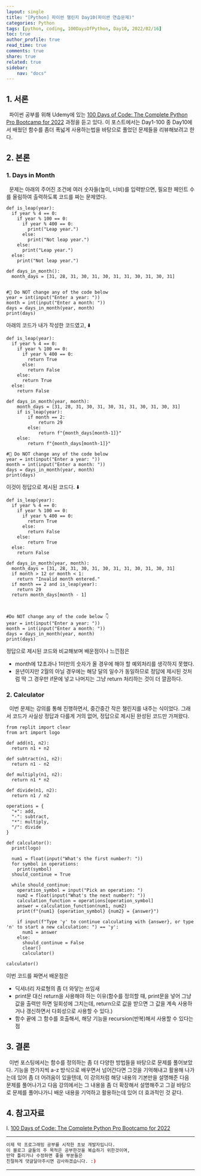 ```yaml
---
layout: single
title: "[Python] 파이썬 챌린지 Day10(파이썬 연습문제)"
categories: Python
tags: [python, coding, 100DaysOfPython, Day10, 2022/02/16]
toc: true
author_profile: true
read_time: true
comments: true
share: true
related: true
sidebar: 
    nav: "docs"
---
```


## 1. 서론

&nbsp;&nbsp;파이썬 공부를 위해 Udemy에 있는 [100 Days of Code: The Complete Python Pro Bootcamp for 2022](https://www.udemy.com/course/100-days-of-code/) 과정을 듣고 있다. 이 포스트에서는 Day1-100 중 Day10에서 배웠던 함수를 좀더 폭넓게 사용하는법을 바탕으로 풀었던 문제들을 리뷰해보려고 한다.

## 2. 본론

### 1. Days in Month

&nbsp;&nbsp;문제는 아래의 주어진 조건에 여러 숫자들(높이, 너비)를 입력받으면, 필요한 페인트 수를 올림하여 출력하도록 코드를 짜는 문제였다.

```
def is_leap(year):
  if year % 4 == 0:
    if year % 100 == 0:
      if year % 400 == 0:
        print("Leap year.")
      else:
        print("Not leap year.")
    else:
      print("Leap year.")
  else:
    print("Not leap year.")

def days_in_month():
  month_days = [31, 28, 31, 30, 31, 30, 31, 31, 30, 31, 30, 31]  
  
  
#🚨 Do NOT change any of the code below 
year = int(input("Enter a year: "))
month = int(input("Enter a month: "))
days = days_in_month(year, month)
print(days)
```

아래의 코드가 내가 작성한 코드였고, ⬇️

```
def is_leap(year):
  if year % 4 == 0:
    if year % 100 == 0:
      if year % 400 == 0:
        return True
      else:
        return False
    else:
      return True
  else:
    return False

def days_in_month(year, month):
    month_days = [31, 28, 31, 30, 31, 30, 31, 31, 30, 31, 30, 31]  
    if is_leap(year):
        if month == 2:
            return 29
        else:
            return f"{month_days[month-1]}"
    else:
        return f"{month_days[month-1]}"
  
#🚨 Do NOT change any of the code below 
year = int(input("Enter a year: "))
month = int(input("Enter a month: "))
days = days_in_month(year, month)
print(days)
```

이것이 정답으로 제시된 코드다. ⬇️

```
def is_leap(year):
  if year % 4 == 0:
    if year % 100 == 0:
      if year % 400 == 0:
        return True
      else:
        return False
    else:
        return True
  else:
    return False
    
def days_in_month(year, month):
  month_days = [31, 28, 31, 30, 31, 30, 31, 31, 30, 31, 30, 31]
  if month > 12 or month < 1:
    return "Invalid month entered."
  if month == 2 and is_leap(year):
    return 29
  return month_days[month - 1]



#Do NOT change any of the code below 👇
year = int(input("Enter a year: "))
month = int(input("Enter a month: "))
days = days_in_month(year, month)
print(days)
```

정답으로 제시된 코드와 비교해보며 배운점이나 느낀점은
- month에 12초과나 1미만의 숫자가 올 경우에 해야 할 예외처리를 생각하지 못했다.
- 윤년이지만 2월의 아닐 경우에는 해당 달의 일수가 동일하므로 정답에 제시된 것처럼 딱 그 경우만 if문에 넣고 나머지는 그냥 return 처리하는 것이 더 깔끔하다.

### 2. Calculator

&nbsp;&nbsp;이번 문제는 강의를 통해 진행하면서, 중간중간 작은 챌린지를 내주는 식이었다. 그래서 코드가 사실상 정답과 다를게 거의 없어, 정답으로 제시된 완성된 코드만 가져왔다.

```
from replit import clear
from art import logo

def add(n1, n2):
  return n1 + n2

def subtract(n1, n2):
  return n1 - n2

def multiply(n1, n2):
  return n1 * n2

def divide(n1, n2):
  return n1 / n2

operations = {
  "+": add,
  "-": subtract,
  "*": multiply,
  "/": divide
}

def calculator():
  print(logo)

  num1 = float(input("What's the first number?: "))
  for symbol in operations:
    print(symbol)
  should_continue = True
 
  while should_continue:
    operation_symbol = input("Pick an operation: ")
    num2 = float(input("What's the next number?: "))
    calculation_function = operations[operation_symbol]
    answer = calculation_function(num1, num2)
    print(f"{num1} {operation_symbol} {num2} = {answer}")

    if input(f"Type 'y' to continue calculating with {answer}, or type 'n' to start a new calculation: ") == 'y':
      num1 = answer
    else:
      should_continue = False
      clear()
      calculator()

calculator()
```

이번 코드를 짜면서 배운점은
- 딕셔너리 자료형의 좀 더 와닿는 쓰임새
- print문 대신 return을 사용해야 하는 이유(함수를 정의할 때, print문을 넣어 그냥 값을 출력만 하면 일회성에 그치는데, return으로 값을 받으면 그 값을 계속 사용하거나 갱신하면서 다회성으로 사용할 수 있다.)
- 함수 끝에 그 함수를 호출해서, 해당 기능을 recursion(반복)해서 사용할 수 있다는 점


## 3. 결론

&nbsp;&nbsp;이번 포스팅에서는 함수를 정의하는 좀 더 다양한 방법들을 바탕으로 문제를 풀어보았다. 기능을 한가지씩 a-z 방식으로 배우면서 넘어간다면 그것을 기억해내고 활용해 나가는데 있어 좀 더 어려움이 있을텐데, 이 강의처럼 해당 내용의 기본만을 설명해준 다음 문제를 풀어나가고 다음 강의에서는 그 내용을 좀 더 확장해서 설명해주고 그걸 바탕으로 문제를 풀어나가니 배운 내용을 기억하고 활용하는데 있어 더 효과적인 것 같다.

## 4. 참고자료


Ⅰ. [100 Days of Code: The Complete Python Pro Bootcamp for 2022](https://www.udemy.com/course/100-days-of-code/)

---

```bash
이제 막 프로그래밍 공부를 시작한 초보 개발자입니다.
이 블로그 글들의 주 목적은 공부한것을 복습하기 위한것이며, 
만약 틀리거나 수정하면 좋을 부분들은
친절하게 댓글달아주시면 감사하겠습니다. :)
```

---